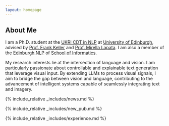 ```yaml
---
layout: homepage
---
```


## About Me

I am a Ph.D. student at the [UKRI CDT in NLP](https://nlp-cdt.ac.uk/) at [University of Edinburgh](https://www.ed.ac.uk/), advised by [Prof. Frank Keller](http://homepages.inf.ed.ac.uk/keller/) and [Prof. Mirella Lapata](https://homepages.inf.ed.ac.uk/mlap/). I am also a member of the [Edinburgh NLP](http://edinburghnlp.inf.ed.ac.uk/) of [School of Informatics](http://www.inf.ed.ac.uk/).

<!-- Before this I received my master's degree from [Shanghai Jiao Tong University](https://www.sjtu.edu.cn), advised by [Prof. Gongshen Liu](http://infosec.sjtu.edu.cn/DirectoryDetail.aspx?id=75). Prior to that, I got my bachelor degree from [Southeast University](https://www.seu.edu.cn/). -->
My research interests lie at the intersection of language and vision. I am particularly passionate about controllable and explainable text generation that leverage visual input. By extending LLMs to process visual signals, I aim to bridge the gap between vision and language, contributing to the advancement of intelligent systems capable of seamlessly integrating text and imagery.


{% include_relative _includes/news.md %}

{% include_relative _includes/new_pub.md %}

{% include_relative _includes/experience.md %}